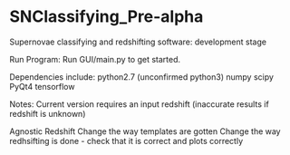 # SNClassifying_Pre-alpha
Supernovae classifying and redshifting software: development stage

Run Program:
    Run GUI/main.py to get started.

Dependencies include:
    python2.7 (unconfirmed python3)
    numpy
    scipy
    PyQt4
    tensorflow


Notes:
    Current version requires an input redshift (inaccurate results if redshift is unknown)


Agnostic Redshift
Change the way templates are gotten
Change the way redhsifting is done - check that it is correct and plots correctly
